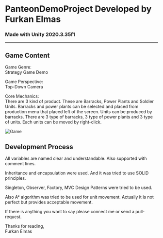 # PanteonDemoProject Developed by Furkan Elmas
### Made with Unity 2020.3.35f1
---

## Game Content
Game Genre: \
Strategy Game Demo

Game Perspective: \
Top-Down Camera

Core Mechanics: \
There are 3 kind of product. These are Barracks, Power Plants and Soldier Units. Barracks and power plants can be selected and 
placed from production menu that placed left of the screen. Units can be produced by barracks. There are 3 type of barracks, 3 type of power plants
and 3 type of units. Each units can be moved by right-click.

![Game](https://user-images.githubusercontent.com/98258752/182444496-d4993026-5d91-4926-b785-8110c5dfdbe7.png)


## Development Process

All variables are named clear and understandable. Also supported with comment lines.

Inheritance and encapsulation were used. And it was tried to use SOLID principles.

Singleton, Observer, Factory, MVC Design Patterns were tried to be used.

Also A* algorithm was tried to be used for unit movement. Actually it is not perfect but provides acceptable movement.

If there is anything you want to say please connect me or send a pull-request.

Thanks for reading, \
Furkan Elmas

